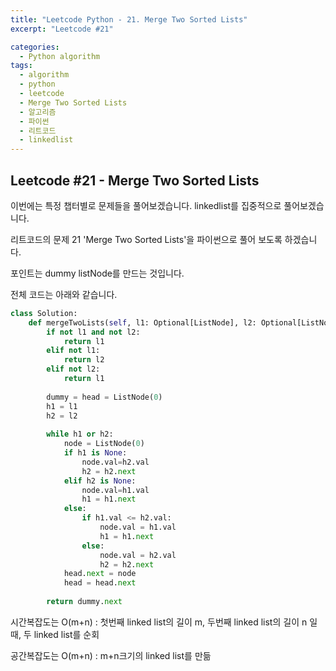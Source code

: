 ```yaml
---
title: "Leetcode Python - 21. Merge Two Sorted Lists"
excerpt: "Leetcode #21"

categories:
  - Python algorithm
tags:
  - algorithm
  - python
  - leetcode
  - Merge Two Sorted Lists
  - 알고리즘
  - 파이썬
  - 리트코드
  - linkedlist
---
```


## Leetcode #21 - Merge Two Sorted Lists

이번에는 특정 챕터별로 문제들을 풀어보겠습니다.
linkedlist를 집중적으로 풀어보겠습니다.

리트코드의 문제 21 'Merge Two Sorted Lists'을 파이썬으로 풀어 보도록 하겠습니다. 

포인트는 dummy listNode를 만드는 것입니다.

전체 코드는 아래와 같습니다.
```python
class Solution:
    def mergeTwoLists(self, l1: Optional[ListNode], l2: Optional[ListNode]) -> Optional[ListNode]:
        if not l1 and not l2:
            return l1
        elif not l1:
            return l2
        elif not l2:
            return l1
        
        dummy = head = ListNode(0)
        h1 = l1
        h2 = l2
        
        while h1 or h2:
            node = ListNode(0)
            if h1 is None:
                node.val=h2.val
                h2 = h2.next
            elif h2 is None:
                node.val=h1.val
                h1 = h1.next
            else:
                if h1.val <= h2.val:
                    node.val = h1.val
                    h1 = h1.next
                else:
                    node.val = h2.val
                    h2 = h2.next
            head.next = node
            head = head.next
        
        return dummy.next
```

시간복잡도는 O(m+n) : 첫번째 linked list의 길이 m, 두번째 linked list의 길이 n 일때, 두 linked list를 순회

공간복잡도는 O(m+n) : m+n크기의 linked list를 만듦